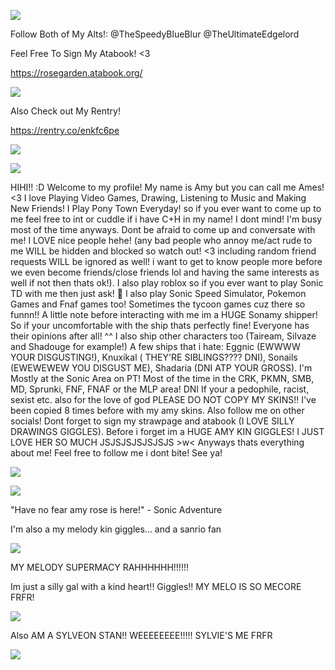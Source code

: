 ![](https://i.imgur.com/rM3Ob1U.gif)

Follow Both of My Alts!: @TheSpeedyBlueBlur @TheUltimateEdgelord


Feel Free To Sign My Atabook! <3

https://rosegarden.atabook.org/

![](https://komarev.com/ghpvc/?username=AmyLovesSonic&color=ff69b4)

Also Check out My Rentry! 

https://rentry.co/enkfc6pe

![](https://media4.giphy.com/media/v1.Y2lkPTc5MGI3NjExaDFscmkzYW9iYWl6cDVoMWdsejBmdDMydnE0eWdud3g2djRuZ3BlNiZlcD12MV9pbnRlcm5hbF9naWZfYnlfaWQmY3Q9Zw/hQw5PzD2mMvBhNQGp9/giphy.gif)

![](https://i.pinimg.com/originals/61/20/37/6120370ab3bfa08c8ab7bd505ff4ce3b.gif)

HIHI!! :D Welcome to my profile! My name is Amy but you can call me Ames! <3 I love Playing Video Games, Drawing, Listening to Music and Making New Friends! I Play Pony Town Everyday! so if you ever want to come up to me feel free to int or cuddle if i have C+H in my name! I dont mind! I'm busy most of the time anyways. Dont be afraid to come up and conversate with me! I LOVE nice people hehe! (any bad people who annoy me/act rude to me WILL be hidden and blocked so watch out! <3 including random friend requests WILL be ignored as well! i want to get to know people more before we even become friends/close friends lol and having the same interests as well if not then thats ok!). I also play roblox so if you ever want to play Sonic TD with me then just ask! 🌹 I also play Sonic Speed Simulator, Pokemon Games and Fnaf games too! Sometimes the tycoon games cuz there so funnn!! A little note before interacting with me im a HUGE Sonamy shipper! So if your uncomfortable with the ship thats perfectly fine! Everyone has their opinions after all! ^^ I also ship other characters too (Taiream, Silvaze and Shadouge for example!) 
A few ships that i hate: Eggnic (EWWWW YOUR DISGUSTING!), Knuxikal ( THEY'RE SIBLINGS???? DNI), Sonails (EWEWEWEW YOU DISGUST ME), Shadaria (DNI ATP YOUR GROSS). I'm Mostly at the Sonic Area on PT! Most of the time in the CRK, PKMN, SMB, MD, Sprunki, FNF, FNAF or the MLP area! DNI If your a pedophile, racist, sexist etc. also for the love of god PLEASE DO NOT COPY MY SKINS!! I've been copied 8 times before with my amy skins. Also follow me on other socials! Dont forget to sign my strawpage and atabook (I LOVE SILLY DRAWINGS GIGGLES). Before i forget im a HUGE AMY KIN GIGGLES! I JUST LOVE HER SO MUCH JSJSJSJSJSJSJS >w< Anyways thats everything about me! Feel free to follow me i dont bite! See ya! 

![](https://i.pinimg.com/originals/68/34/ed/6834eded0cb08f3b9048b44983b90720.gif)

![](https://media0.giphy.com/media/v1.Y2lkPTc5MGI3NjExcndzcXJvbWk1YndtaGN3dXZydnliY20ybnZ3ZmxmeTh2anJmNDB1diZlcD12MV9pbnRlcm5hbF9naWZfYnlfaWQmY3Q9Zw/nPbRnEgAb78DkYT3Su/giphy.gif)

"Have no fear amy rose is here!" - Sonic Adventure

I'm also a my melody kin giggles... and a sanrio fan

![](https://media0.giphy.com/media/v1.Y2lkPTc5MGI3NjExaDJldTQydjNmeXBwNDhjdGdxcWlkdzRrZzA3MTBvZGc1cG1kY211ayZlcD12MV9pbnRlcm5hbF9naWZfYnlfaWQmY3Q9Zw/ZYi6VZaUJzrNiGvJ8T/giphy.gif)

MY MELODY SUPERMACY RAHHHHHH!!!!!!

Im just a silly gal with a kind heart!! Giggles!! MY MELO IS SO MECORE FRFR!

![](https://i.pinimg.com/originals/21/d1/e2/21d1e2f4d18a68a583ffec6246a04b44.gif)

Also AM A SYLVEON STAN!! WEEEEEEEE!!!!! SYLVIE'S ME FRFR 

![](https://images.steamusercontent.com/ugc/441731065134968778/E0A139AFE05A44714442B0BAA9087F35667B02CD/?imw=5000&imh=5000&ima=fit&impolicy=Letterbox&imcolor=%23000000&letterbox=false)


